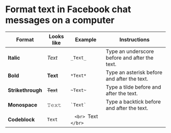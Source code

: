 # Format text in Facebook chat messages on a computer

| Format         | Looks like | Example    | Instructions                                                                 |
|----------------|------------|------------|-------------------------------------------------------------------------------|
| **Italic**     | *Text* | `_Text_`    | Type an underscore before and after the text.                                |
| **Bold**       | **Text**   | `*Text*`    | Type an asterisk before and after the text.                                  |
| **Strikethrough** | ~~Text~~ | `~Text~`    | Type a tilde before and after the text.                                      |
| **Monospace**  | 𝚃𝚎𝚡𝚝 | `` `Text` `` | Type a backtick before and after the text.                                   |
| **Codeblock**  | `Text` | ```‎ ``` ```<br> ```Text``` </br>``` ```‎ ``` | | 1. Type three backticks<br>2. Type one line break (press **Shift** + **Return**)<br>3. Type your text<br>4. Type another line break (press **Shift** + **Return**)<br>5. Type three more backticks |
